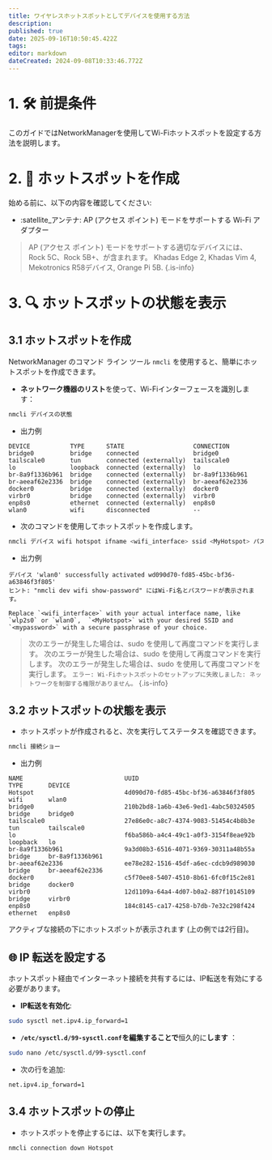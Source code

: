 ```yaml
---
title: ワイヤレスホットスポットとしてデバイスを使用する方法
description:
published: true
date: 2025-09-16T10:50:45.422Z
tags:
editor: markdown
dateCreated: 2024-09-08T10:33:46.772Z
---
```


# 1. 🛠️ 前提条件

このガイドではNetworkManagerを使用してWi-Fiホットスポットを設定する方法を説明します。

# 2. 🚀 ホットスポットを作成

始める前に、以下の内容を確認してください:

- :satellite_アンテナ: AP (アクセス ポイント) モードをサポートする Wi-Fi アダプター

> AP (アクセス ポイント) モードをサポートする適切なデバイスには、Rock 5C、Rock 5B+、が含まれます。 Khadas Edge 2, Khadas Vim 4, Mekotronics R58デバイス, Orange Pi 5B.
> {.is-info}

# 3. 🔍 ホットスポットの状態を表示

## 3.1 ホットスポットを作成

NetworkManager のコマンド ライン ツール `nmcli` を使用すると、簡単にホットスポットを作成できます。

- **ネットワーク機器のリスト**を使って、Wi-Fiインターフェースを識別します：

```bash
nmcli デバイスの状態
```

- 出力例

```
DEVICE           TYPE      STATE                   CONNECTION      
bridge0          bridge    connected               bridge0         
tailscale0       tun       connected (externally)  tailscale0      
lo               loopback  connected (externally)  lo              
br-8a9f1336b961  bridge    connected (externally)  br-8a9f1336b961 
br-aeeaf62e2336  bridge    connected (externally)  br-aeeaf62e2336 
docker0          bridge    connected (externally)  docker0         
virbr0           bridge    connected (externally)  virbr0          
enp8s0           ethernet  connected (externally)  enp8s0          
wlan0            wifi      disconnected            --   
```

- 次のコマンドを使用してホットスポットを作成します。

```bash
nmcli デバイス wifi hotspot ifname <wifi_interface> ssid <MyHotspot> パスワード <mypassword>
```

- 出力例

```
デバイス 'wlan0' successfully activated wd090d70-fd85-45bc-bf36-a63846f3f805' 
ヒント: "nmcli dev wifi show-password" にはWi-Fi名とパスワードが表示されます。
```

```
Replace `<wifi_interface>` with your actual interface name, like `wlp2s0` or `wlan0`,  `<MyHotspot>` with your desired SSID and `<mypassword>` with a secure passphrase of your choice.
```

> 次のエラーが発生した場合は、sudo を使用して再度コマンドを実行します。
> 次のエラーが発生した場合は、sudo を使用して再度コマンドを実行します。
> 次のエラーが発生した場合は、sudo を使用して再度コマンドを実行します。
> `エラー: Wi-Fiホットスポットのセットアップに失敗しました: ネットワークを制御する権限がありません。`
> {.is-info}

## 3.2 ホットスポットの状態を表示

- ホットスポットが作成されると、次を実行してステータスを確認できます。

```bash
nmcli 接続ショー
```

- 出力例

```
NAME                            UUID                                  TYPE       DEVICE          
Hotspot                         4d090d70-fd85-45bc-bf36-a63846f3f805  wifi       wlan0           
bridge0                         210b2bd8-1a6b-43e6-9ed1-4abc50324505  bridge     bridge0         
tailscale0                      27e86e0c-a8c7-4374-9083-51454c4b8b3e  tun        tailscale0      
lo                              f6ba586b-a4c4-49c1-a0f3-3154f8eae92b  loopback   lo              
br-8a9f1336b961                 9a3d08b3-6516-4071-9369-30311a48b55a  bridge     br-8a9f1336b961 
br-aeeaf62e2336                 ee78e282-1516-45df-a6ec-cdcb9d989030  bridge     br-aeeaf62e2336 
docker0                         c5f70ee8-5407-4510-8b61-6fc0f15c2e81  bridge     docker0         
virbr0                          12d1109a-64a4-4d07-b0a2-887f10145109  bridge     virbr0          
enp8s0                          184c8145-ca17-4258-b7db-7e32c298f424  ethernet   enp8s0
```

アクティブな接続の下にホットスポットが表示されます (上の例では2行目)。

## 🌐 IP 転送を設定する

ホットスポット経由でインターネット接続を共有するには、IP転送を有効にする必要があります。

- **IP転送を有効化**:

```bash
sudo sysctl net.ipv4.ip_forward=1
```

- **`/etc/sysctl.d/99-sysctl.conf`を編集することで**恒久的に**します** ：

```bash
sudo nano /etc/sysctl.d/99-sysctl.conf
```

- 次の行を追加:

```
net.ipv4.ip_forward=1
```

## 3.4 ホットスポットの停止

- ホットスポットを停止するには、以下を実行します。

```bash
nmcli connection down Hotspot
```
